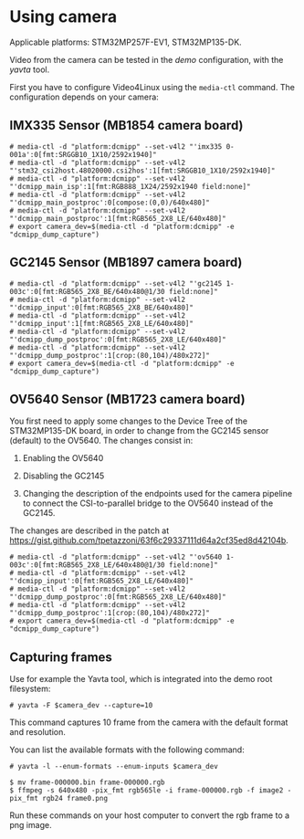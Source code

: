 # Using camera

Applicable platforms: STM32MP257F-EV1, STM32MP135-DK.

Video from the camera can be tested in the *demo* configuration, with
the *yavta* tool.

First you have to configure Video4Linux using the `media-ctl` command.
The configuration depends on your camera:

## IMX335 Sensor (MB1854 camera board)

```
# media-ctl -d "platform:dcmipp" --set-v4l2 "'imx335 0-001a':0[fmt:SRGGB10_1X10/2592x1940]"
# media-ctl -d "platform:dcmipp" --set-v4l2 "'stm32_csi2host.48020000.csi2hos':1[fmt:SRGGB10_1X10/2592x1940]"
# media-ctl -d "platform:dcmipp" --set-v4l2 "'dcmipp_main_isp':1[fmt:RGB888_1X24/2592x1940 field:none]"
# media-ctl -d "platform:dcmipp" --set-v4l2 "'dcmipp_main_postproc':0[compose:(0,0)/640x480]"
# media-ctl -d "platform:dcmipp" --set-v4l2 "'dcmipp_main_postproc':1[fmt:RGB565_2X8_LE/640x480]"
# export camera_dev=$(media-ctl -d "platform:dcmipp" -e "dcmipp_dump_capture")
```

## GC2145 Sensor (MB1897 camera board)

```
# media-ctl -d "platform:dcmipp" --set-v4l2 "'gc2145 1-003c':0[fmt:RGB565_2X8_BE/640x480@1/30 field:none]"
# media-ctl -d "platform:dcmipp" --set-v4l2 "'dcmipp_input':0[fmt:RGB565_2X8_BE/640x480]"
# media-ctl -d "platform:dcmipp" --set-v4l2 "'dcmipp_input':1[fmt:RGB565_2X8_LE/640x480]"
# media-ctl -d "platform:dcmipp" --set-v4l2 "'dcmipp_dump_postproc':0[fmt:RGB565_2X8_LE/640x480]"
# media-ctl -d "platform:dcmipp" --set-v4l2 "'dcmipp_dump_postproc':1[crop:(80,104)/480x272]"
# export camera_dev=$(media-ctl -d "platform:dcmipp" -e "dcmipp_dump_capture")
```

## OV5640 Sensor (MB1723 camera board)

You first need to apply some changes to the Device Tree of the
STM32MP135-DK board, in order to change from the GC2145 sensor
(default) to the OV5640. The changes consist in:

1. Enabling the OV5640

2. Disabling the GC2145

3. Changing the description of the endpoints used for the camera
pipeline to connect the CSI-to-parallel bridge to the OV5640 instead
of the GC2145.

The changes are described in the patch at
https://gist.github.com/tpetazzoni/63f6c29337111d64a2cf35ed8d42104b.

```
# media-ctl -d "platform:dcmipp" --set-v4l2 "'ov5640 1-003c':0[fmt:RGB565_2X8_LE/640x480@1/30 field:none]"
# media-ctl -d "platform:dcmipp" --set-v4l2 "'dcmipp_input':0[fmt:RGB565_2X8_LE/640x480]"
# media-ctl -d "platform:dcmipp" --set-v4l2 "'dcmipp_dump_postproc':0[fmt:RGB565_2X8_LE/640x480]"
# media-ctl -d "platform:dcmipp" --set-v4l2 "'dcmipp_dump_postproc':1[crop:(80,104)/480x272]"
# export camera_dev=$(media-ctl -d "platform:dcmipp" -e "dcmipp_dump_capture")
```

## Capturing frames

Use for example the Yavta tool, which is integrated into the demo root
filesystem:

```
# yavta -F $camera_dev --capture=10
```

This command captures 10 frame from the camera with the default format and
resolution.

You can list the available formats with the following command:
```
# yavta -l --enum-formats --enum-inputs $camera_dev
```

```
$ mv frame-000000.bin frame-000000.rgb
$ ffmpeg -s 640x480 -pix_fmt rgb565le -i frame-000000.rgb -f image2 -pix_fmt rgb24 frame0.png
```

Run these commands on your host computer to convert the rgb frame to a png
image.
